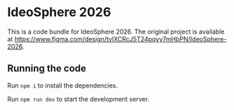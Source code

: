 
  # IdeoSphere 2026

  This is a code bundle for IdeoSphere 2026. The original project is available at https://www.figma.com/design/tvlXCRcJ5T24pqyy7mHbPN/IdeoSphere-2026.

  ## Running the code

  Run `npm i` to install the dependencies.

  Run `npm run dev` to start the development server.
  